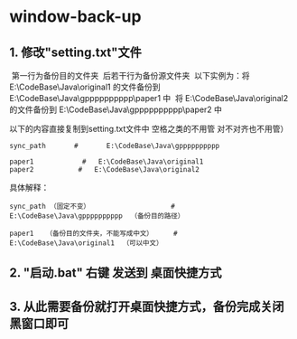# window-back-up

## 1.   修改"setting.txt"文件
​    第一行为备份目的文件夹
​    后若干行为备份源文件夹
​    以下实例为：将 E:\CodeBase\Java\original1 的文件备份到 E:\CodeBase\Java\gpppppppppp\paper1 中
​                           将 E:\CodeBase\Java\original2 的文件备份到 E:\CodeBase\Java\gpppppppppp\paper2 中

以下的内容直接复制到setting.txt文件中  空格之类的不用管 对不对齐也不用管）
```
sync_path       #       E:\CodeBase\Java\gpppppppppp

paper1            #   E:\CodeBase\Java\original1
paper2           #   E:\CodeBase\Java\original2
```

具体解释：
```
sync_path （固定不变）                    #              E:\CodeBase\Java\gpppppppppp  （备份目的路径）

paper1   （备份目的文件夹，不能写成中文）     #              E:\CodeBase\Java\original1  （可以中文）
```

## 2.   "启动.bat" 右键 发送到 桌面快捷方式

## 3.    从此需要备份就打开桌面快捷方式，备份完成关闭黑窗口即可



